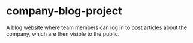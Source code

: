 # company-blog-project
A blog website where team members can log in to post articles about the company, which are then visible to the public.
